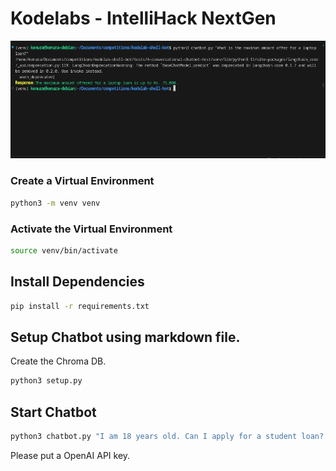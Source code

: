 # Kodelabs - IntelliHack NextGen

<img src="./images/prompt.png">

### Create a Virtual Environment

```bash
python3 -m venv venv
```

### Activate the Virtual Environment

```bash
source venv/bin/activate
```

## Install Dependencies

```bash
pip install -r requirements.txt
```

## Setup Chatbot using markdown file.

Create the Chroma DB.

```bash
python3 setup.py
```

## Start Chatbot

```bash
python3 chatbot.py "I am 18 years old. Can I apply for a student loan? If so what do i need for that?"
```

Please put a OpenAI API key.
